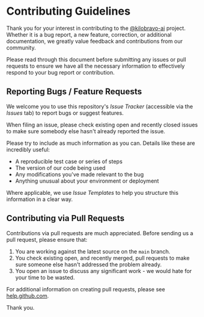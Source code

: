 # Contributing Guidelines

Thank you for your interest in contributing to the [@kilobravo-ai](https://github.com/kilobravo-ai) project. Whether it is a bug report, a new feature, correction, or additional documentation, we greatly value feedback and contributions from our community.

Please read through this document before submitting any issues or pull requests to ensure we have all the necessary information to effectively respond to your bug report or contribution.

## Reporting Bugs / Feature Requests

We welcome you to use this repository's _Issue Tracker_ (accessible via the _Issues_ tab) to report bugs or suggest features.

When filing an issue, please check existing open and recently closed issues to make sure somebody else hasn't already reported the issue.

Please try to include as much information as you can. Details like these are incredibly useful:

* A reproducible test case or series of steps
* The version of our code being used
* Any modifications you've made relevant to the bug
* Anything unusual about your environment or deployment

Where applicable, we use _Issue Templates_ to help you structure this information in a clear way.

## Contributing via Pull Requests

Contributions via pull requests are much appreciated. Before sending us a pull request, please ensure that:

1. You are working against the latest source on the `main` branch.
2. You check existing open, and recently merged, pull requests to make sure someone else hasn't addressed the problem already.
3. You open an issue to discuss any significant work - we would hate for your time to be wasted.

For additional information on creating pull requests, please see [help.github.com](https://help.github.com/articles/creating-a-pull-request/).

Thank you.
